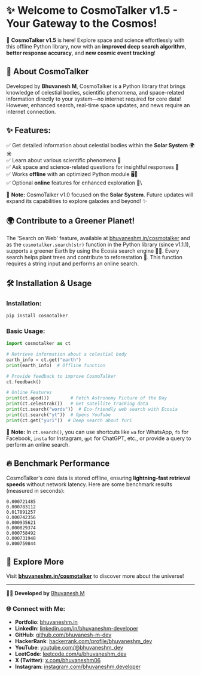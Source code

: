 # ✨ Welcome to CosmoTalker v1.5 - Your Gateway to the Cosmos!

🚀 **CosmoTalker v1.5** is here! Explore space and science effortlessly with this offline Python library, now with an **improved deep search algorithm**, **better response accuracy**, and **new cosmic event tracking**!

## 🌠 About CosmoTalker

Developed by **Bhuvanesh M**, CosmoTalker is a Python library that brings knowledge of celestial bodies, scientific phenomena, and space-related information directly to your system—no internet required for core data! However, enhanced search, real-time space updates, and news require an internet connection.

## ✨ Features:

✅ Get detailed information about celestial bodies within the **Solar System** 🌍☀️\
✅ Learn about various scientific phenomena 🔬\
✅ Ask space and science-related questions for insightful responses 🧩\
✅ Works **offline** with an optimized Python module 🖥️🚀\
✅ Optional **online** features for enhanced exploration 🌌\



📡 **Note:** CosmoTalker v1.0 focused on the **Solar System**. Future updates will expand its capabilities to explore galaxies and beyond! ✨

## 🌍 Contribute to a Greener Planet!

The 'Search on Web' feature, available at [bhuvaneshm.in/cosmotalker](https://bhuvaneshm.in/cosmotalker) and as the `cosmotalker.search(str)` function in the Python library (since v1.1.1), supports a greener Earth by using the Ecosia search engine 🌱💚. Every search helps plant trees and contribute to reforestation 🌳. This function requires a string input and performs an online search.

## 🛠 Installation & Usage

### Installation:

```sh
pip install cosmotalker
```

### Basic Usage:

```python
import cosmotalker as ct

# Retrieve information about a celestial body
earth_info = ct.get("earth")
print(earth_info)  # Offline function

# Provide feedback to improve CosmoTalker
ct.feedback()

# Online Features
print(ct.apod())        # Fetch Astronomy Picture of the Day
print(ct.celestrak())   # Get satellite tracking data
print(ct.search("words"))  # Eco-friendly web search with Ecosia
print(ct.search("yt"))  # Opens YouTube
print(ct.get("yuri"))  # Deep search about Yuri


```

📌 **Note:** In `ct.search()`, you can use shortcuts like `wa` for WhatsApp, `fb` for Facebook, `insta` for Instagram, `gpt` for ChatGPT, etc., or provide a query to perform an online search.

## 🔥 Benchmark Performance

CosmoTalker's core data is stored offline, ensuring **lightning-fast retrieval speeds** without network latency. Here are some benchmark results (measured in seconds):

```
0.000721485
0.000783112
0.017891257
0.000742356
0.000935621
0.000829374
0.000758492
0.000731948
0.000759844
```

## 🌌 Explore More

Visit **[bhuvaneshm.in/cosmotalker](https://bhuvaneshm.in/cosmotalker)** to discover more about the universe!

---

👨‍💻 **Developed by** [Bhuvanesh M](https://github.com/bhuvanesh-m-dev)

### 🌐 Connect with Me:

- **Portfolio**: [bhuvaneshm.in](https://bhuvaneshm.in/)
- **LinkedIn**: [linkedin.com/in/bhuvaneshm-developer](https://www.linkedin.com/in/bhuvaneshm-developer)
- **GitHub**: [github.com/bhuvanesh-m-dev](https://github.com/bhuvanesh-m-dev)
- **HackerRank**: [hackerrank.com/profile/bhuvaneshm\_dev](https://www.hackerrank.com/profile/bhuvaneshm_dev)
- **YouTube**: [youtube.com/@bhuvaneshm\_dev](https://www.youtube.com/@bhuvaneshm_dev)
- **LeetCode**: [leetcode.com/u/bhuvaneshm\_dev](https://leetcode.com/u/bhuvaneshm_dev/)
- **X (Twitter)**: [x.com/bhuvaneshm06](https://x.com/bhuvaneshm06)
- **Instagram**: [instagram.com/bhuvaneshm.developer](https://www.instagram.com/bhuvaneshm.developer)


